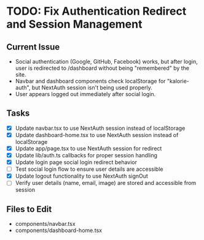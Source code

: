 # TODO: Fix Authentication Redirect and Session Management

## Current Issue
- Social authentication (Google, GitHub, Facebook) works, but after login, user is redirected to /dashboard without being "remembered" by the site.
- Navbar and dashboard components check localStorage for "kalorie-auth", but NextAuth session isn't being used properly.
- User appears logged out immediately after social login.

## Tasks
- [x] Update navbar.tsx to use NextAuth session instead of localStorage
- [x] Update dashboard-home.tsx to use NextAuth session instead of localStorage
- [x] Update app/page.tsx to use NextAuth session for redirect
- [x] Update lib/auth.ts callbacks for proper session handling
- [x] Update login page social login redirect behavior
- [ ] Test social login flow to ensure user details are accessible
- [x] Update logout functionality to use NextAuth signOut
- [ ] Verify user details (name, email, image) are stored and accessible from session

## Files to Edit
- components/navbar.tsx
- components/dashboard-home.tsx
